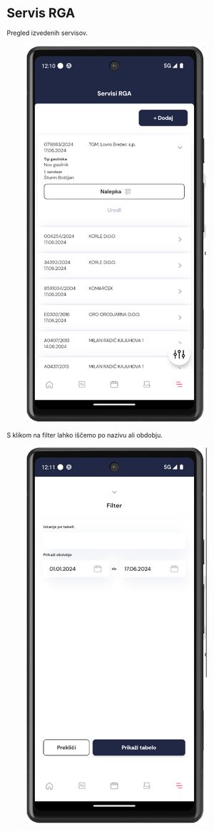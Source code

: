 # Servis RGA

Pregled izvedenih servisov.

<figure><img src="../../../../.gitbook/assets/image (219).png" alt=""><figcaption></figcaption></figure>

S klikom na filter lahko iščemo po nazivu ali obdobju.

<figure><img src="../../../../.gitbook/assets/image (220).png" alt=""><figcaption></figcaption></figure>
